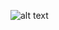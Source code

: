 ![alt text](http://url/to/img.png](https://imgur.com/a/aqwHNAZ)https://imgur.com/a/aqwHNAZ](https://ibb.co/rFZQGs1)https://ibb.co/rFZQGs1)

